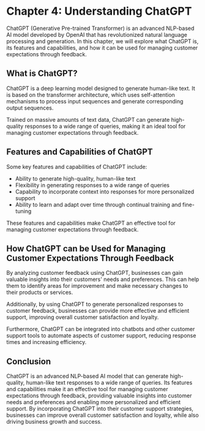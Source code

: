 Chapter 4: Understanding ChatGPT
================================

ChatGPT (Generative Pre-trained Transformer) is an advanced NLP-based AI model developed by OpenAI that has revolutionized natural language processing and generation. In this chapter, we will explore what ChatGPT is, its features and capabilities, and how it can be used for managing customer expectations through feedback.

What is ChatGPT?
----------------

ChatGPT is a deep learning model designed to generate human-like text. It is based on the transformer architecture, which uses self-attention mechanisms to process input sequences and generate corresponding output sequences.

Trained on massive amounts of text data, ChatGPT can generate high-quality responses to a wide range of queries, making it an ideal tool for managing customer expectations through feedback.

Features and Capabilities of ChatGPT
------------------------------------

Some key features and capabilities of ChatGPT include:

* Ability to generate high-quality, human-like text
* Flexibility in generating responses to a wide range of queries
* Capability to incorporate context into responses for more personalized support
* Ability to learn and adapt over time through continual training and fine-tuning

These features and capabilities make ChatGPT an effective tool for managing customer expectations through feedback.

How ChatGPT can be Used for Managing Customer Expectations Through Feedback
---------------------------------------------------------------------------

By analyzing customer feedback using ChatGPT, businesses can gain valuable insights into their customers' needs and preferences. This can help them to identify areas for improvement and make necessary changes to their products or services.

Additionally, by using ChatGPT to generate personalized responses to customer feedback, businesses can provide more effective and efficient support, improving overall customer satisfaction and loyalty.

Furthermore, ChatGPT can be integrated into chatbots and other customer support tools to automate aspects of customer support, reducing response times and increasing efficiency.

Conclusion
----------

ChatGPT is an advanced NLP-based AI model that can generate high-quality, human-like text responses to a wide range of queries. Its features and capabilities make it an effective tool for managing customer expectations through feedback, providing valuable insights into customer needs and preferences and enabling more personalized and efficient support. By incorporating ChatGPT into their customer support strategies, businesses can improve overall customer satisfaction and loyalty, while also driving business growth and success.
